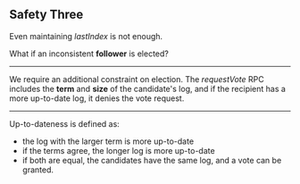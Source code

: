 ##  Safety Three

Even maintaining _lastIndex_ is not enough.

What if an inconsistent **follower** is elected?

***

We require an additional constraint on election. The _requestVote_ RPC includes the **term** and **size** of the candidate's log, and if the recipient has a more up-to-date log, it denies the vote request.

***

Up-to-dateness is defined as:

* the log with the larger term is more up-to-date
* if the terms agree, the longer log is more up-to-date
* if both are equal, the candidates have the same log, and a vote can be granted.



